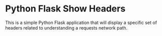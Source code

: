 # Python Flask Show Headers

This is a simple Python Flask application that will display a specific set of headers related to understanding a requests network path.

